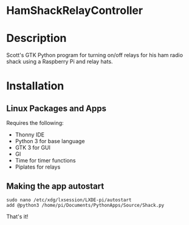 # HamShackRelayController

Description
==============
Scott's GTK Python program for turning on/off relays for his ham radio shack using a Raspberry Pi and relay hats.

Installation
==============

Linux Packages and Apps
--------------
Requires the following:
- Thonny IDE
- Python 3 for base language
- GTK 3 for GUI
- GI
- Time for timer functions
- Piplates for relays

Making the app autostart
--------------
    sudo nano /etc/xdg/lxsession/LXDE-pi/autostart
    add @python3 /home/pi/Documents/PythonApps/Source/Shack.py

That's it!